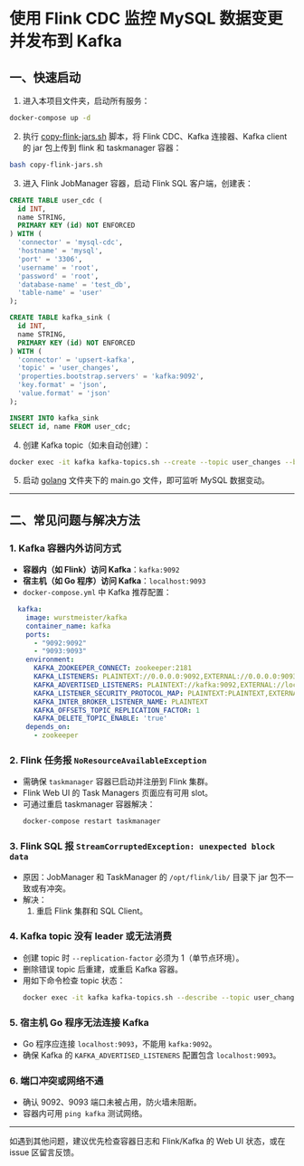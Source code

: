 # 使用 Flink CDC 监控 MySQL 数据变更并发布到 Kafka

## 一、快速启动

1. 进入本项目文件夹，启动所有服务：

```sh
docker-compose up -d
```

2. 执行 [copy-flink-jars.sh](./copy-flink-jars.sh) 脚本，将 Flink CDC、Kafka 连接器、Kafka client 的 jar 包上传到 flink 和 taskmanager 容器：

```sh
bash copy-flink-jars.sh
```

3. 进入 Flink JobManager 容器，启动 Flink SQL 客户端，创建表：

```sql
CREATE TABLE user_cdc (
  id INT,
  name STRING,
  PRIMARY KEY (id) NOT ENFORCED
) WITH (
  'connector' = 'mysql-cdc',
  'hostname' = 'mysql',
  'port' = '3306',
  'username' = 'root',
  'password' = 'root',
  'database-name' = 'test_db',
  'table-name' = 'user'
);

CREATE TABLE kafka_sink (
  id INT,
  name STRING,
  PRIMARY KEY (id) NOT ENFORCED
) WITH (
  'connector' = 'upsert-kafka',
  'topic' = 'user_changes',
  'properties.bootstrap.servers' = 'kafka:9092',
  'key.format' = 'json',
  'value.format' = 'json'
);

INSERT INTO kafka_sink
SELECT id, name FROM user_cdc;
```

4. 创建 Kafka topic（如未自动创建）：

```sh
docker exec -it kafka kafka-topics.sh --create --topic user_changes --bootstrap-server localhost:9092 --partitions 1 --replication-factor 1
```

5. 启动 [golang](./golang/) 文件夹下的 main.go 文件，即可监听 MySQL 数据变动。

---

## 二、常见问题与解决方法

### 1. Kafka 容器内外访问方式
- **容器内（如 Flink）访问 Kafka**：`kafka:9092`
- **宿主机（如 Go 程序）访问 Kafka**：`localhost:9093`
- `docker-compose.yml` 中 Kafka 推荐配置：

```yaml
  kafka:
    image: wurstmeister/kafka
    container_name: kafka
    ports:
      - "9092:9092"
      - "9093:9093"
    environment:
      KAFKA_ZOOKEEPER_CONNECT: zookeeper:2181
      KAFKA_LISTENERS: PLAINTEXT://0.0.0.0:9092,EXTERNAL://0.0.0.0:9093
      KAFKA_ADVERTISED_LISTENERS: PLAINTEXT://kafka:9092,EXTERNAL://localhost:9093
      KAFKA_LISTENER_SECURITY_PROTOCOL_MAP: PLAINTEXT:PLAINTEXT,EXTERNAL:PLAINTEXT
      KAFKA_INTER_BROKER_LISTENER_NAME: PLAINTEXT
      KAFKA_OFFSETS_TOPIC_REPLICATION_FACTOR: 1
      KAFKA_DELETE_TOPIC_ENABLE: 'true'
    depends_on:
      - zookeeper
```

### 2. Flink 任务报 `NoResourceAvailableException`
- 需确保 `taskmanager` 容器已启动并注册到 Flink 集群。
- Flink Web UI 的 Task Managers 页面应有可用 slot。
- 可通过重启 taskmanager 容器解决：
  ```sh
  docker-compose restart taskmanager
  ```

### 3. Flink SQL 报 `StreamCorruptedException: unexpected block data`
- 原因：JobManager 和 TaskManager 的 `/opt/flink/lib/` 目录下 jar 包不一致或有冲突。
- 解决：
  1. 重启 Flink 集群和 SQL Client。

### 4. Kafka topic 没有 leader 或无法消费
- 创建 topic 时 `--replication-factor` 必须为 1（单节点环境）。
- 删除错误 topic 后重建，或重启 Kafka 容器。
- 用如下命令检查 topic 状态：
  ```sh
  docker exec -it kafka kafka-topics.sh --describe --topic user_changes --bootstrap-server localhost:9092
  ```

### 5. 宿主机 Go 程序无法连接 Kafka
- Go 程序应连接 `localhost:9093`，不能用 `kafka:9092`。
- 确保 Kafka 的 `KAFKA_ADVERTISED_LISTENERS` 配置包含 `localhost:9093`。

### 6. 端口冲突或网络不通
- 确认 9092、9093 端口未被占用，防火墙未阻断。
- 容器内可用 `ping kafka` 测试网络。

---

如遇到其他问题，建议优先检查容器日志和 Flink/Kafka 的 Web UI 状态，或在 issue 区留言反馈。

